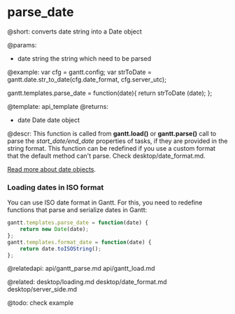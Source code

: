 parse_date
=============

@short: converts date string into a Date object
	
@params:
- date		string		the string which need to be parsed

@example:
var cfg = gantt.config;
var strToDate = gantt.date.str_to_date(cfg.date_format, cfg.server_utc);

gantt.templates.parse_date = function(date){
    return strToDate (date);
};


@template:	api_template
@returns:
- date    Date     date object 

@descr:
This function is called from **gantt.load()** or **gantt.parse()** call to parse the *start_date/end_date* properties of tasks, if they are provided in the string format. 
This function can be redefined if you use a custom format that the default method can't parse. Check desktop/date_format.md.

[Read more about date objects](https://developer.mozilla.org/en-US/docs/Web/JavaScript/Reference/Global_Objects/Date).

### Loading dates in ISO format

You can use ISO date format in Gantt. For this, you need to redefine functions that parse and serialize dates in Gantt:

~~~js
gantt.templates.parse_date = function(date) { 
    return new Date(date);
};
gantt.templates.format_date = function(date) { 
    return date.toISOString();
};
~~~

@relatedapi:
api/gantt_parse.md
api/gantt_load.md

@related:
	desktop/loading.md
    desktop/date_format.md
    desktop/server_side.md

@todo:
	check example